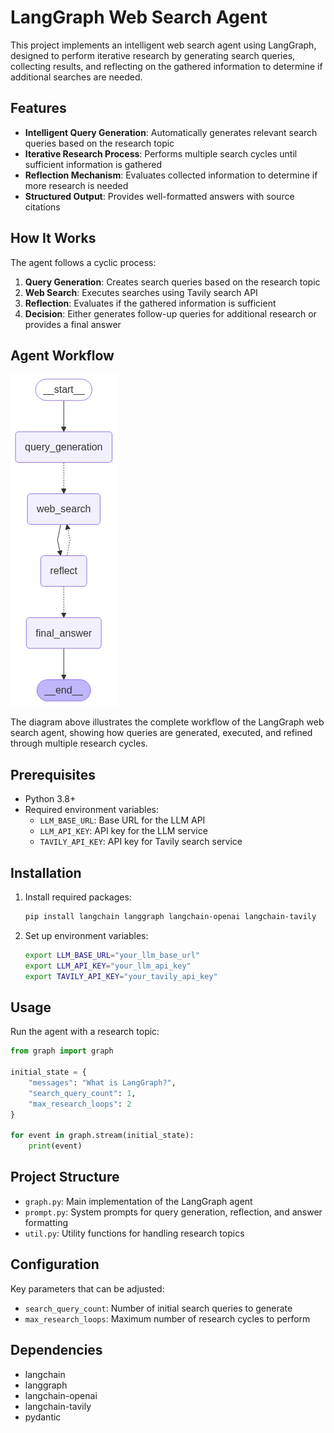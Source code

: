 # LangGraph Web Search Agent

This project implements an intelligent web search agent using LangGraph, designed to perform iterative research by generating search queries, collecting results, and reflecting on the gathered information to determine if additional searches are needed.

## Features

- **Intelligent Query Generation**: Automatically generates relevant search queries based on the research topic
- **Iterative Research Process**: Performs multiple search cycles until sufficient information is gathered
- **Reflection Mechanism**: Evaluates collected information to determine if more research is needed
- **Structured Output**: Provides well-formatted answers with source citations

## How It Works

The agent follows a cyclic process:
1. **Query Generation**: Creates search queries based on the research topic
2. **Web Search**: Executes searches using Tavily search API
3. **Reflection**: Evaluates if the gathered information is sufficient
4. **Decision**: Either generates follow-up queries for additional research or provides a final answer

## Agent Workflow

![Agent Workflow](assert/graph.png)

The diagram above illustrates the complete workflow of the LangGraph web search agent, showing how queries are generated, executed, and refined through multiple research cycles.

## Prerequisites

- Python 3.8+
- Required environment variables:
  - `LLM_BASE_URL`: Base URL for the LLM API
  - `LLM_API_KEY`: API key for the LLM service
  - `TAVILY_API_KEY`: API key for Tavily search service

## Installation

1. Install required packages:
   ```bash
   pip install langchain langgraph langchain-openai langchain-tavily
   ```

2. Set up environment variables:
   ```bash
   export LLM_BASE_URL="your_llm_base_url"
   export LLM_API_KEY="your_llm_api_key"
   export TAVILY_API_KEY="your_tavily_api_key"
   ```

## Usage

Run the agent with a research topic:
```python
from graph import graph

initial_state = {
    "messages": "What is LangGraph?",
    "search_query_count": 1,
    "max_research_loops": 2
}

for event in graph.stream(initial_state):
    print(event)
```

## Project Structure

- `graph.py`: Main implementation of the LangGraph agent
- `prompt.py`: System prompts for query generation, reflection, and answer formatting
- `util.py`: Utility functions for handling research topics

## Configuration

Key parameters that can be adjusted:
- `search_query_count`: Number of initial search queries to generate
- `max_research_loops`: Maximum number of research cycles to perform

## Dependencies

- langchain
- langgraph
- langchain-openai
- langchain-tavily
- pydantic